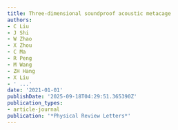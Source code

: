```yaml
---
title: Three-dimensional soundproof acoustic metacage
authors:
- C Liu
- J Shi
- W Zhao
- X Zhou
- C Ma
- R Peng
- M Wang
- ZH Hang
- X Liu
- ' ...'
date: '2021-01-01'
publishDate: '2025-09-18T04:29:51.365390Z'
publication_types:
- article-journal
publication: '*Physical Review Letters*'
---
```

